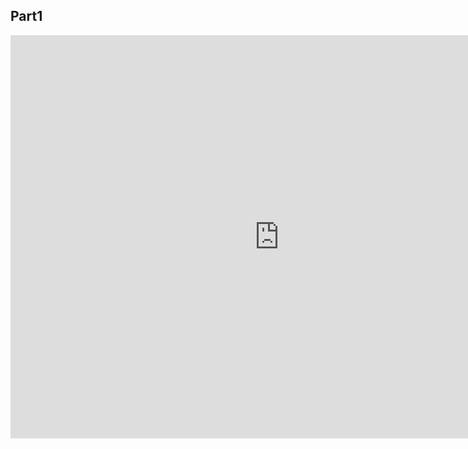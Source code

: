 
## Part1
<iframe src="https://data.oecd.org/chart/6AZh" width="860" height="645" style="border: 0" mozallowfullscreen="true" webkitallowfullscreen="true" allowfullscreen="true"><a href="https://data.oecd.org/chart/6AZh" target="_blank">OECD Chart: General government debt, Total, % of GDP, Annual, 2019</a></iframe>
